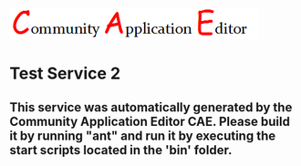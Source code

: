 ![CAE](https://github.com/PhilCAEOrg/microservice-176/blob/master/img/logo.png)  

Test Service 2
===================


This service was automatically generated by the Community Application Editor CAE. Please build it by running "ant" and run it by executing the start scripts located in the 'bin' folder.
---------------
